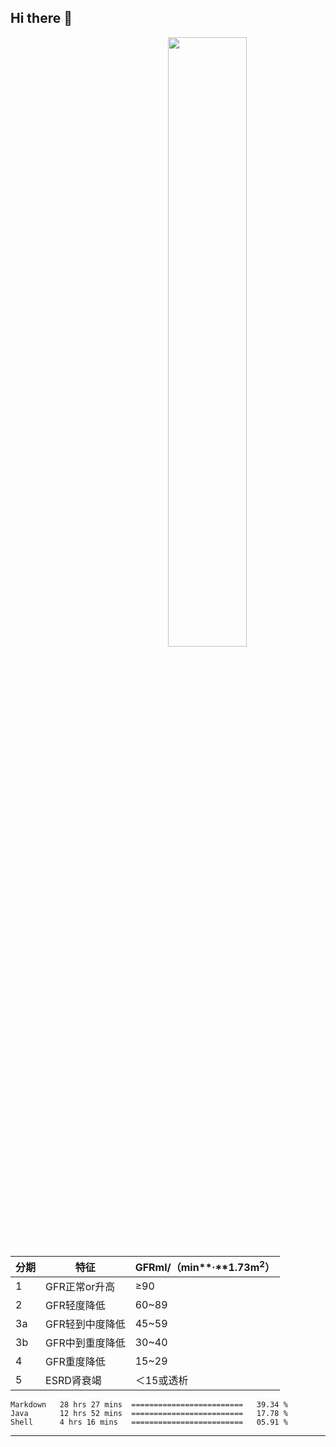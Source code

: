 ## Hi there 👋

[<img align="right" width="50%" src="https://github-readme-stats-ouuan.vercel.app/api?username=nine0703&theme=dark&show_icons=true">](https://metrics.lecoq.io/nine0703?template=classic)

| 分期  | 特征  | GFRml/（min**·**1.73m<sup>2</sup>） | 
| --- | --- | --- | 
| 1   | GFR正常or升高 | ≥90 |
| 2   | GFR轻度降低 | 60~89 |
| 3a  | GFR轻到中度降低 | 45~59 |
| 3b  | GFR中到重度降低 | 30~40 |
| 4   | GFR重度降低 | 15~29 |
| 5   | ESRD肾衰竭 | ＜15或透析 |

<!--START_SECTION:waka-->
```text
Markdown   28 hrs 27 mins  =========================   39.34 % 
Java       12 hrs 52 mins  =========================   17.78 % 
Shell      4 hrs 16 mins   =========================   05.91 % 
```
<!--END_SECTION:waka-->

---
